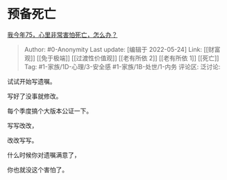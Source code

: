 # 预备死亡
[我今年75，心里非常害怕死亡，怎么办？](https://www.zhihu.com/question/532437441/answer/2499291627)

> Author: #0-Anonymity
> Last update: [编辑于 2022-05-24]
> Link: [[财富观]] [[免于极端]] [[过渡性价值观]] [[老有所依 2]] [[老有所依 1]] [[死亡]]
> Tag: #1-家族/1D-心理/3-安全感 #1-家族/1B-处世/1-内务
> 评论区:
> 泛讨论:

试试开始写遗嘱。

写好了没事就修改。

每个季度搞个大版本公证一下。

写写改改，

改改写写。

什么时候你对遗嘱满意了，

你也就没这个害怕了。
